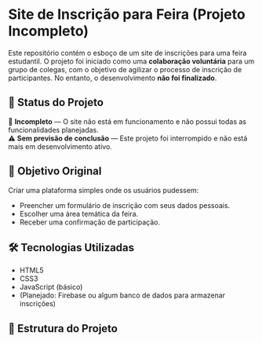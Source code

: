 # Site de Inscrição para Feira (Projeto Incompleto)

Este repositório contém o esboço de um site de inscrições para uma feira estudantil. O projeto foi iniciado como uma **colaboração voluntária** para um grupo de colegas, com o objetivo de agilizar o processo de inscrição de participantes. No entanto, o desenvolvimento **não foi finalizado**.

## 📌 Status do Projeto

🚧 **Incompleto** — O site não está em funcionamento e não possui todas as funcionalidades planejadas.  
⚠️ **Sem previsão de conclusão** — Este projeto foi interrompido e não está mais em desenvolvimento ativo.

## 🎯 Objetivo Original

Criar uma plataforma simples onde os usuários pudessem:
- Preencher um formulário de inscrição com seus dados pessoais.
- Escolher uma área temática da feira.
- Receber uma confirmação de participação.

## 🛠️ Tecnologias Utilizadas

- HTML5
- CSS3
- JavaScript (básico)
- (Planejado: Firebase ou algum banco de dados para armazenar inscrições)

## 📂 Estrutura do Projeto
